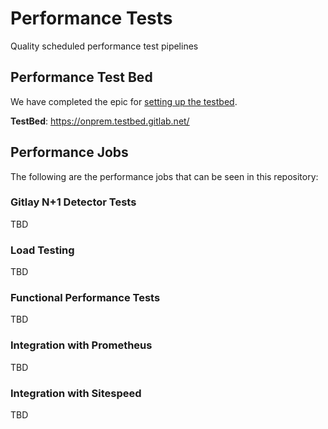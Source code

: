 # Performance Tests

Quality scheduled performance test pipelines

## Performance Test Bed

We have completed the epic for [setting up the testbed](https://gitlab.com/groups/gitlab-com/gl-infra/-/epics/60).

**TestBed**: https://onprem.testbed.gitlab.net/

## Performance Jobs

The following are the performance jobs that can be seen in this repository:

### Gitlay N+1 Detector Tests

TBD

### Load Testing

TBD

### Functional Performance Tests

TBD

### Integration with Prometheus

TBD

### Integration with Sitespeed

TBD
